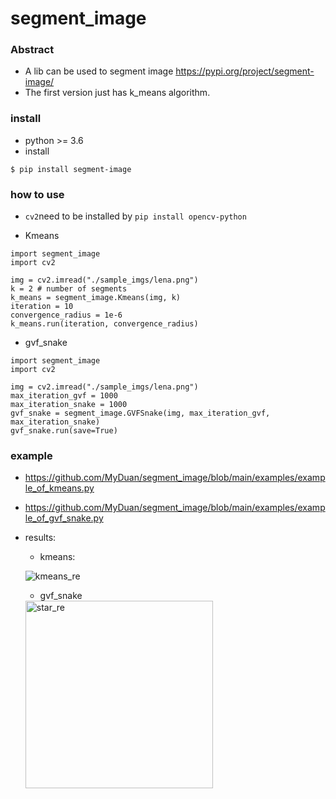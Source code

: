 # segment_image

### Abstract

- A lib can be used to segment image https://pypi.org/project/segment-image/
- The first version just has k_means algorithm.

### install

- python >= 3.6
- install
```
$ pip install segment-image
```


### how to use 

- `cv2`need to be installed by
`
pip install opencv-python
`

- Kmeans
```
import segment_image
import cv2

img = cv2.imread("./sample_imgs/lena.png")
k = 2 # number of segments
k_means = segment_image.Kmeans(img, k)
iteration = 10
convergence_radius = 1e-6
k_means.run(iteration, convergence_radius)

```

- gvf_snake
```
import segment_image
import cv2

img = cv2.imread("./sample_imgs/lena.png")
max_iteration_gvf = 1000
max_iteration_snake = 1000
gvf_snake = segment_image.GVFSnake(img, max_iteration_gvf, max_iteration_snake)
gvf_snake.run(save=True)

```

### example

- https://github.com/MyDuan/segment_image/blob/main/examples/example_of_kmeans.py
- https://github.com/MyDuan/segment_image/blob/main/examples/example_of_gvf_snake.py
- results:
    - kmeans:

    ![kmeans_re](https://user-images.githubusercontent.com/19246998/113019886-04c81500-91bd-11eb-8075-016c64f5161b.png)

    - gvf_snake
    <img width="300" alt="star_re" src="https://user-images.githubusercontent.com/19246998/135444069-82e60a2d-7f99-4266-990e-5c4e99ccf76b.png">

    
